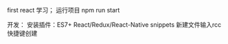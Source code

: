 first react 学习；
运行项目
npm run start


开发：
安装插件：ES7+ React/Redux/React-Native snippets
新建文件输入rcc快捷键创建
